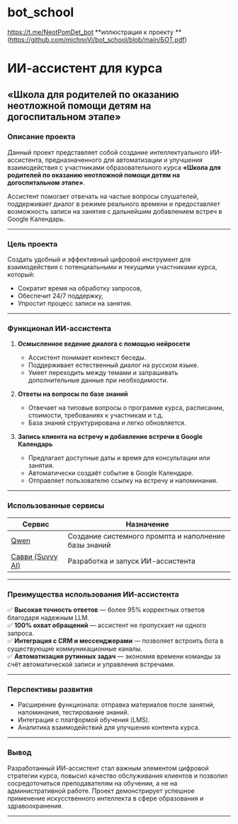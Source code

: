 # bot_school
https://t.me/NeotPomDet_bot
**иллюстрация к проекту **(https://github.com/michnoVi/bot_school/blob/main/БОТ.pdf)
# ИИ-ассистент для курса  
## «Школа для родителей по оказанию неотложной помощи детям на догоспитальном этапе»

### Описание проекта

Данный проект представляет собой создание интеллектуального ИИ-ассистента, предназначенного для автоматизации и улучшения взаимодействия с участниками образовательного курса **«Школа для родителей по оказанию неотложной помощи детям на догоспитальном этапе»**. 

Ассистент помогает отвечать на частые вопросы слушателей, поддерживает диалог в режиме реального времени и предоставляет возможность записи на занятия с дальнейшим добавлением встреч в Google Календарь.

---

### Цель проекта

Создать удобный и эффективный цифровой инструмент для взаимодействия с потенциальными и текущими участниками курса, который:
- Сократит время на обработку запросов,
- Обеспечит 24/7 поддержку,
- Упростит процесс записи на занятия.

---

### Функционал ИИ-ассистента

1. **Осмысленное ведение диалога с помощью нейросети**
   - Ассистент понимает контекст беседы.
   - Поддерживает естественный диалог на русском языке.
   - Умеет переходить между темами и запрашивать дополнительные данные при необходимости.

2. **Ответы на вопросы по базе знаний**
   - Отвечает на типовые вопросы о программе курса, расписании, стоимости, требованиях к участникам и т.д.
   - База знаний структурирована и легко обновляется.

3. **Запись клиента на встречу и добавление встречи в Google Календарь**
   - Предлагает доступные даты и время для консультации или занятия.
   - Автоматически создаёт событие в Google Календаре.
   - Отправляет пользователю ссылку на встречу и напоминания.

---

### Использованные сервисы

| Сервис | Назначение |
|--------|------------|
| [Qwen](https://qwenlm.github.io/) | Создание системного промпта и наполнение базы знаний |
| [Савви (Suvvy AI)](https://suvvy.ai/) | Разработка и запуск ИИ-ассистента |

---

### Преимущества использования ИИ-ассистента

✅ **Высокая точность ответов** — более 95% корректных ответов благодаря надежным LLM.  
✅ **100% охват обращений** — ассистент не пропускает ни одного запроса.  
✅ **Интеграция с CRM и мессенджерами** — позволяет встроить бота в существующие коммуникационные каналы.  
✅ **Автоматизация рутинных задач** — экономия времени команды за счёт автоматической записи и управления встречами.  

---

### Перспективы развития

- Расширение функционала: отправка материалов после занятий, напоминания, тестирование знаний.  
- Интеграция с платформой обучения (LMS).  
- Аналитика взаимодействий для улучшения контента курса.  

---

### Вывод

Разработанный ИИ-ассистент стал важным элементом цифровой стратегии курса, повысил качество обслуживания клиентов и позволил сосредоточиться преподавателям на обучении, а не на административной работе. Проект демонстрирует успешное применение искусственного интеллекта в сфере образования и здравоохранения.

---
